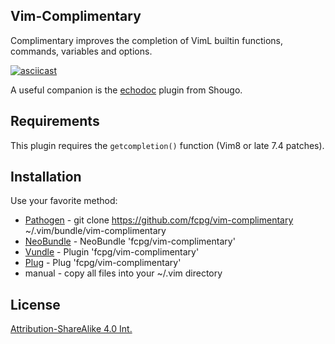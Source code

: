 Vim-Complimentary
------------------

Complimentary improves the completion of VimL builtin functions, commands, variables and options.

[![asciicast](https://asciinema.org/a/A2pVI7xZeqhFzQEvtaOBBQPJL.png)](https://asciinema.org/a/A2pVI7xZeqhFzQEvtaOBBQPJL)

A useful companion is the [echodoc](https://github.com/Shougo/echodoc) plugin from Shougo.

Requirements
-------------
This plugin requires the `getcompletion()` function (Vim8 or late 7.4 patches).

Installation
-------------
Use your favorite method:
*  [Pathogen][1] - git clone https://github.com/fcpg/vim-complimentary ~/.vim/bundle/vim-complimentary
*  [NeoBundle][2] - NeoBundle 'fcpg/vim-complimentary'
*  [Vundle][3] - Plugin 'fcpg/vim-complimentary'
*  [Plug][4] - Plug 'fcpg/vim-complimentary'
*  manual - copy all files into your ~/.vim directory

License
--------
[Attribution-ShareAlike 4.0 Int.](https://creativecommons.org/licenses/by-sa/4.0/)

[1]: https://github.com/tpope/vim-pathogen
[2]: https://github.com/Shougo/neobundle.vim
[3]: https://github.com/gmarik/vundle
[4]: https://github.com/junegunn/vim-plug

